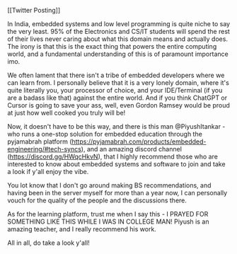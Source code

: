 [[Twitter Posting]]

In India, embedded systems and low level programming is quite niche to say the very least.
95% of the Electronics and CS/IT students will spend the rest of their lives never caring about what this domain means and actually does. The irony is that this is the exact thing that powers the entire computing world, and a fundamental understanding of this is of paramount importance imo.

We often lament that there isn't a tribe of embedded developers where we can learn from. I personally believe that it is a very lonely domain, where it's quite literally you, your processor of choice, and your IDE/Terminal (if you are a badass like that) against the entire world. And if you think ChatGPT or Cursor is going to save your ass, well, even Gordon Ramsey would be proud at just how well cooked you truly will be!

Now, it doesn't have to be this way, and there is this man @PiyushItankar - who runs a one-stop solution for embedded education through the pyjamabrah platform (https://pyjamabrah.com/products/embedded-engineering/#tech-syncs), and an amazing discord channel (https://discord.gg/HWqcHkvN), that I highly recommend those who are interested to know about embedded systems and software to join and take a look if y'all enjoy the vibe.

You lot know that I don't go around making BS recommendations, and having been in the server myself for more than a year now, I can personally vouch for the quality of the people and the discussions there. 

As for the learning platform, trust me when I say this - I PRAYED FOR SOMETHING LIKE THIS WHILE I WAS IN COLLEGE MAN! Piyush is an amazing teacher, and I really recommend his work. 

All in all, do take a look y'all!
